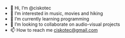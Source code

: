 - 👋 Hi, I’m @ciskotec
- 👀 I’m interested in music, movies and hiking
- 🌱 I’m currently learning programming
- 💞️ I’m looking to collaborate on audio-visual projects
- 📫 How to reach me ciskotec@gmail.com

<!---
ciskotec/ciskotec is a ✨ special ✨ repository because its `README.md` (this file) appears on your GitHub profile.
You can click the Preview link to take a look at your changes.
--->
